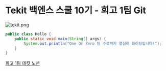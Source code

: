 # Tekit 백엔스 스쿨 10기 - 회고 1팀 Git
![tekit.png](tekit.png)

```java
public class Hello {
    public static void main(String[] args) {
        System.out.println("One Or Zero 팀 수료까지 열심히 화이팅입니다!");
    }
}
```
[회고 1팀 테킷 노션](https://likelion.notion.site/1-OneOrZero-e79db4881d7446ddaf6c887a60c341f6)